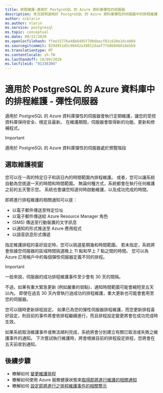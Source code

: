 ```yaml
---
title: 排程維護-適用於 PostgreSQL 的 Azure 資料庫彈性的伺服器
description: 本文說明適用於 PostgreSQL 的 Azure 資料庫彈性的伺服器中的排程維護功能。
author: niklarin
ms.author: nlarin
ms.service: postgresql
ms.topic: conceptual
ms.date: 09/22/2020
ms.openlocfilehash: ffee15776a48b6495f78b6becf81c620e1dc4d69
ms.sourcegitcommit: 829d951d5c90442a38012daaf77e86046018e5b9
ms.translationtype: MT
ms.contentlocale: zh-TW
ms.lasthandoff: 10/09/2020
ms.locfileid: "91336304"
---
```

# <a name="scheduled-maintenance-in-azure-database-for-postgresql--flexible-server"></a>適用於 PostgreSQL 的 Azure 資料庫中的排程維護 - 彈性伺服器
 
適用於 PostgreSQL 的 Azure 資料庫彈性的伺服器會執行定期維護，讓您的受控資料庫保持安全、穩定且最新。 在維護期間，伺服器會取得新的功能、更新和修補程式。
 
> [!IMPORTANT]
> 適用於 PostgreSQL 的 Azure 資料庫彈性的伺服器處於預覽階段
 
## <a name="selecting-a-maintenance-window"></a>選取維護視窗
 
您可以在一周的特定日子和該日內的時間範圍內排程維護。 或者，您可以讓系統自動為您挑選一天的時間和時間範圍。 無論何種方式，系統都會在執行任何維護之前的五天警示您。 系統也會讓您知道何時啟動維護，以及成功完成的時間。
 
即將進行排程維護的相關通知可以是：
 
* 以電子郵件傳送至特定位址
* 以電子郵件傳送給 Azure Resource Manager 角色
*  (SMS) 傳送至行動裝置的文字訊息
* 以通知的形式推送至 Azure 應用程式
* 以語音訊息形式傳遞
 
指定維護排程的喜好設定時，您可以挑選星期幾和時間範圍。 若未指定，系統將會依據您伺服器的區域時間挑選晚上 11 點和早上 7 點之間的時間。 您可以為 Azure 訂用帳戶中的每個彈性伺服器定義不同的排程。 
 
> [!IMPORTANT]
> 一般來說，伺服器的成功排程維護事件至少會有 30 天的間隔。
>
> 不過，如果有重大緊急更新 (例如嚴重的弱點)，通知時間範圍可能會縮短至五天以內。 即使在過去 30 天內曾執行過成功的排程維護，重大更新也可能會套用至您的伺服器。

您可以隨時更新排程設定。 如果已為您的彈性伺服器排程維護，而您更新排程喜好設定，則目前的事件將會依排程繼續進行，而且排程設定變更將會在成功完成時生效。 

如果系統取消維護事件或無法順利完成，系統將會分別建立有關已取消或失敗之維護事件的通知。 下次嘗試執行維護時，將會根據目前的排程設定排程，您將會在五天前收到通知。
 
## <a name="next-steps"></a>後續步驟
 
* 瞭解如何 [變更維護排程](how-to-maintenance-portal.md)
* 瞭解如何使用 Azure 服務健康狀態來[取得即將進行維護的相關通知](../../service-health/service-notifications.md)
* 瞭解如何 [設定即將進行之排程維護事件的相關警示](../../service-health/resource-health-alert-monitor-guide.md)
